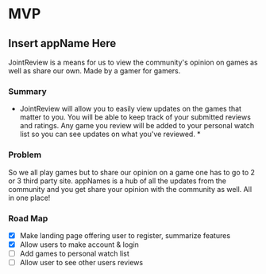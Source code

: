 # MVP

## Insert appName Here
JointReview is a means for us to view the community's opinion on games as well as share our own. Made by a gamer for gamers.

### Summary
* JointReview will allow you to easily view updates on the games that matter to you. You will be able to keep track of your submitted reviews and ratings. Any game you review will be added to your personal watch list so you can see updates on what you've reviewed. *

### Problem
So we all play games but to share our opinion on a game one has to go to 2 or 3 third party site. appNames is a hub of all the updates from the community and you get share your opinion with the community as well. All in one place!

### Road Map
- [x] Make landing page offering user to register, summarize features
- [x] Allow users to make account & login
- [ ] Add games to personal watch list
- [ ] Allow user to see other users reviews
